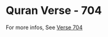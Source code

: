# Quran Verse - 704 

For more infos, See [Verse 704](https://www.quranbookk.com/quran/search?q=704)